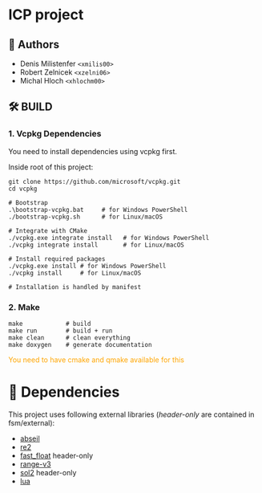 # ICP project

## 👤 Authors

- Denis Milistenfer `<xmilis00>`
- Robert Zelnicek `<xzelni06>`
- Michal Hloch `<xhlochm00>`

## 🛠️ BUILD

### 1. Vcpkg Dependencies

You need to install dependencies using vcpkg first.

Inside root of this project:
```shell
git clone https://github.com/microsoft/vcpkg.git
cd vcpkg

# Bootstrap
.\bootstrap-vcpkg.bat     # for Windows PowerShell
./bootstrap-vcpkg.sh      # for Linux/macOS

# Integrate with CMake
./vcpkg.exe integrate install   # for Windows PowerShell
./vcpkg integrate install       # for Linux/macOS

# Install required packages
./vcpkg.exe install # for Windows PowerShell
./vcpkg install     # for Linux/macOS

# Installation is handled by manifest
```
### 2. Make
```shell
make            # build
make run        # build + run
make clean      # clean everything
make doxygen    # generate documentation
```
<span style="color:orange">You need to have cmake and qmake available for this
</span>

# 🔗 Dependencies
This project uses following external libraries (_header-only_ are contained in fsm/external):
 - [abseil](https://abseil.io)
 - [re2](https://github.com/google/re2/tree/main)
 - [fast_float](https://github.com/fastfloat/fast_float) header-only
 - [range-v3](https://github.com/ericniebler/range-v3)
 - [sol2](https://github.com/ThePhD/sol2) header-only
 - [lua](https://www.lua.org)
